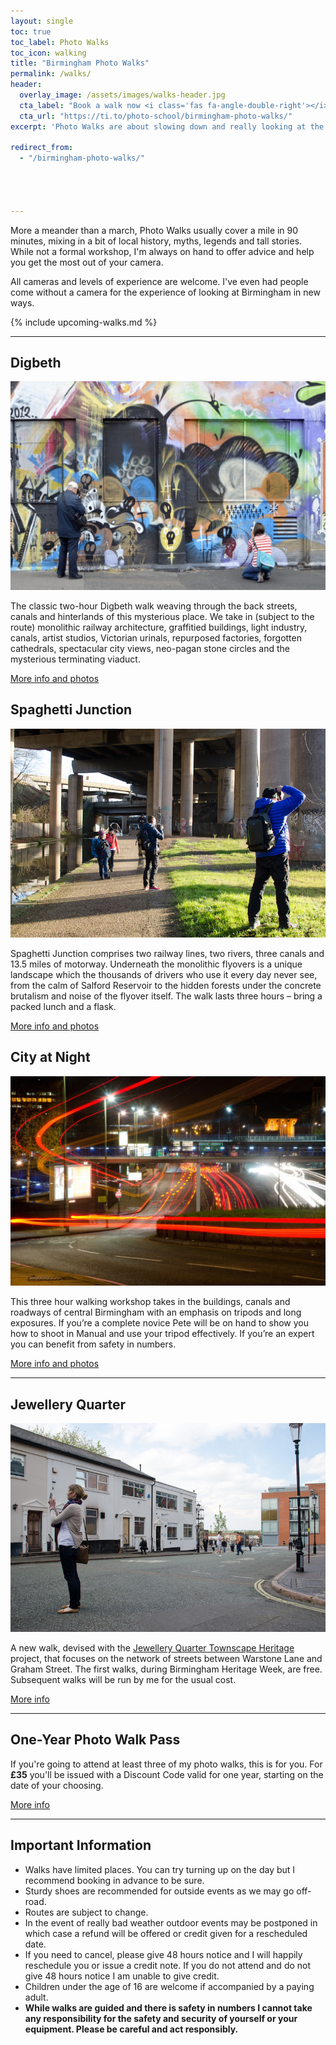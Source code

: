```yaml
---
layout: single
toc: true
toc_label: Photo Walks
toc_icon: walking
title: "Birmingham Photo Walks"
permalink: /walks/
header:
  overlay_image: /assets/images/walks-header.jpg
  cta_label: "Book a walk now <i class='fas fa-angle-double-right'></i>"
  cta_url: "https://ti.to/photo-school/birmingham-photo-walks/"
excerpt: 'Photo Walks are about slowing down and really looking at the details of the city while learning from being in a group.'

redirect_from: 
  - "/birmingham-photo-walks/"




---
```



More a meander than a march, Photo Walks usually cover a mile in 90 minutes, mixing in a bit of local history, myths, legends and tall stories. While not a formal workshop, I'm always on hand to offer advice and help you get the most out of your camera.

All cameras and levels of experience are welcome. I've even had people come without a camera for the experience of looking at Birmingham in new ways.

{% include upcoming-walks.md %}

* * * 

## Digbeth

[![](/assets/images/slider000011-1024x678.jpg)](/digbeth)

The classic two-hour Digbeth walk weaving through the back streets, canals and hinterlands of this mysterious place. We take in (subject to the route) monolithic railway architecture, graffitied buildings, light industry, canals, artist studios, Victorian urinals, repurposed factories, forgotten cathedrals, spectacular city views, neo-pagan stone circles and the mysterious terminating viaduct.

<a href="/digbeth" class="btn btn--primary">More info and photos</a>

## Spaghetti Junction

[![](/assets/images/spagwalkers.jpg)](/spaghetti-junction)

Spaghetti Junction comprises two railway lines, two rivers, three canals and 13.5 miles of motorway. Underneath the monolithic flyovers is a unique landscape which the thousands of drivers who use it every day never see, from the calm of Salford Reservoir to the hidden forests under the concrete brutalism and noise of the flyover itself. The walk lasts three hours – bring a packed lunch and a flask. 

<a href="/spaghetti-junction" class="btn btn--primary">More info and photos</a>

## City at Night

[![](/assets/images/16138005618_9a8a0752b3_o-copy1.jpg)](/city-at-night)

This three hour walking workshop takes in the buildings, canals and roadways of central Birmingham with an emphasis on tripods and long exposures. If you’re a complete novice Pete will be on hand to show you how to shoot in Manual and use your tripod effectively. If you’re an expert you can benefit from safety in numbers. 
 
<a href="/city-at-night" class="btn btn--primary">More info and photos</a>

*** 

## Jewellery Quarter

[![](/assets/images/jqsquare.jpg)](/jewellery-quarter)

A new walk, devised with the [Jewellery Quarter Townscape Heritage](https://jewelleryquarter.net/townscape-heritage/) project, that focuses on the network of streets between Warstone Lane and Graham Street. The first walks, during Birmingham Heritage Week, are free. Subsequent walks will be run by me for the usual cost.  
 
<a href="/jewellery-quarter" class="btn btn--primary">More info</a>

*** 

## One-Year Photo Walk Pass

If you're going to attend at least three of my photo walks, this is for you. For **£35** you'll be issued with a Discount Code valid for one year, starting on the date of your choosing.

<a href="/walks-pass" class="btn btn--primary">More info</a>

***

## Important Information

* Walks have limited places. You can try turning up on the day but I recommend booking in advance to be sure.
* Sturdy shoes are recommended for outside events as we may go off-road.
* Routes are subject to change.
* In the event of really bad weather outdoor events may be postponed in which case a refund will be offered or credit given for a rescheduled date.
* If you need to cancel, please give 48 hours notice and I will happily reschedule you or issue a credit note. If you do not attend and do not give 48 hours notice I am unable to give credit.
* Children under the age of 16 are welcome if accompanied by a paying adult.
* **While walks are guided and there is safety in numbers I cannot take any responsibility for the safety and security of yourself or your equipment. Please be careful and act responsibly.**